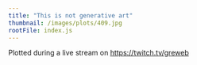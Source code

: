 ```yaml
---
title: "This is not generative art"
thumbnail: /images/plots/409.jpg
rootFile: index.js
---
```


Plotted during a live stream on https://twitch.tv/greweb
